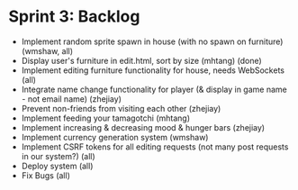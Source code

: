 # Sprint 3: Backlog
* Implement random sprite spawn in house (with no spawn on furniture) (wmshaw, all)
* Display user's furniture in edit.html, sort by size (mhtang) (done)
* Implement editing furniture functionality for house, needs WebSockets (all)
* Integrate name change functionality for player (& display in game name - not email name) (zhejiay)
* Prevent non-friends from visiting each other (zhejiay)
* Implement feeding your tamagotchi (mhtang)
* Implement increasing & decreasing mood & hunger bars (zhejiay)
* Implement currency generation system (wmshaw)
* Implement CSRF tokens for all editing requests (not many post requests in our system?) (all)
* Deploy system (all)
* Fix Bugs (all)
